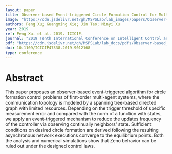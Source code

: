 ```yaml
---
layout: paper
title: Observer-based Event-triggered Circle Formation Control for Multi-agent Systems with Directed Topologies
image: "https://cdn.jsdelivr.net/gh/MSPSLab/lab_images/papers/Observer-based-Event-triggered-Circle-Formation-Control.png"
authors: Peng Xu; Guangming Xie; Jin Tao; Minyi Xu
year: 2019
ref: Peng Xu. et al. 2019. ICICIP.
journal: "2019 Tenth International Conference on Intelligent Control and Information Processing (ICICIP), pp. 239-245"
pdf: "https://cdn.jsdelivr.net/gh/MSPSLab/lab_docs/pdfs/Observer-based_Event-triggered_Circle_Formation_Control_for_Multi-agent_Systems_with_Directed_Topologies.pdf"
doi: 10.1109/ICICIP47338.2019.9012168
type: conference
---
```


# Abstract

This paper proposes an observer-based event-triggered algorithm for circle formation control problems of first-order multi-agent systems, where the communication topology is modeled by a spanning tree-based directed graph with limited resources. Depending on the trigger threshold of specific measurement error and compared with the norm of a function with states, we apply an event-triggered mechanism to reduce the updates frequency of the controller via observing continually neighbors' state. Sufficient conditions on desired circle formation are derived following the resulting asynchronous network executions converge to the equilibrium points. Both the analysis and numerical simulations show that Zeno behavior can be ruled out under the designed control laws.

